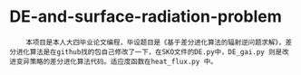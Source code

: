 # DE-and-surface-radiation-problem
        本项目是本人大四毕业论文编程，毕设题目是《基于差分进化算法的辐射逆问题求解》，差分进化算法是在github找的包自己修改了一下，在SKO文件的DE.py中，DE_gai.py 则是改进变异策略的差分进化算法代码。适应度函数在heat_flux.py 中。